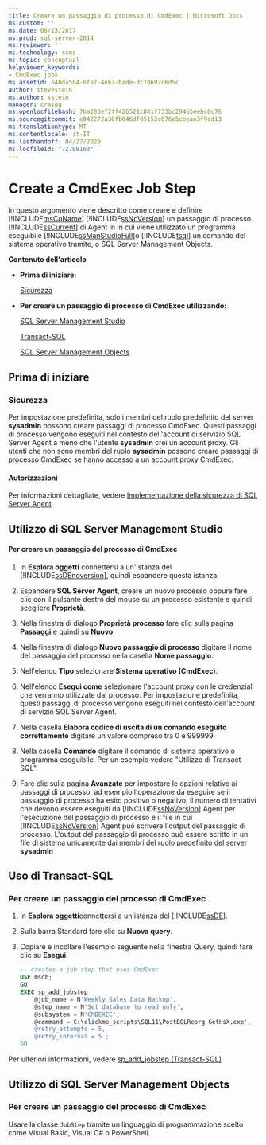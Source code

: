 ```yaml
---
title: Creare un passaggio di processo di CmdExec | Microsoft Docs
ms.custom: ''
ms.date: 06/13/2017
ms.prod: sql-server-2014
ms.reviewer: ''
ms.technology: ssms
ms.topic: conceptual
helpviewer_keywords:
- CmdExec jobs
ms.assetid: b48da5b4-6fe7-4eb7-bade-dc7d697c6d5c
author: stevestein
ms.author: sstein
manager: craigg
ms.openlocfilehash: 7ba283ef2ff426521c881f733bc29465eebc0c76
ms.sourcegitcommit: e042272a38fb646df05152c676e5cbeae3f9cd13
ms.translationtype: MT
ms.contentlocale: it-IT
ms.lasthandoff: 04/27/2020
ms.locfileid: "72798163"
---
```

# <a name="create-a-cmdexec-job-step"></a>Create a CmdExec Job Step
  In questo argomento viene descritto come creare e definire [!INCLUDE[msCoName](../../includes/msconame-md.md)] [!INCLUDE[ssNoVersion](../../includes/ssnoversion-md.md)] un passaggio di processo [!INCLUDE[ssCurrent](../../includes/sscurrent-md.md)] di Agent in in cui viene utilizzato un programma eseguibile [!INCLUDE[ssManStudioFull](../../includes/ssmanstudiofull-md.md)]o [!INCLUDE[tsql](../../includes/tsql-md.md)] un comando del sistema operativo tramite, o SQL Server Management Objects.  
  
 **Contenuto dell'articolo**  
  
-   **Prima di iniziare:**  
  
     [Sicurezza](#Security)  
  
-   **Per creare un passaggio di processo di CmdExec utilizzando:**  
  
     [SQL Server Management Studio](#SSMS)  
  
     [Transact-SQL](#TSQL)  
  
     [SQL Server Management Objects](#SMO)  
  
##  <a name="before-you-begin"></a><a name="BeforeYouBegin"></a> Prima di iniziare  
  
###  <a name="security"></a><a name="Security"></a> Sicurezza  
 Per impostazione predefinita, solo i membri del ruolo predefinito del server **sysadmin** possono creare passaggi di processo CmdExec. Questi passaggi di processo vengono eseguiti nel contesto dell'account di servizio SQL Server Agent a meno che l'utente **sysadmin** crei un account proxy. Gli utenti che non sono membri del ruolo **sysadmin** possono creare passaggi di processo CmdExec se hanno accesso a un account proxy CmdExec.  
  
####  <a name="permissions"></a><a name="Permissions"></a> Autorizzazioni  
 Per informazioni dettagliate, vedere [Implementazione della sicurezza di SQL Server Agent](implement-sql-server-agent-security.md).  
  
##  <a name="using-sql-server-management-studio"></a><a name="SSMS"></a> Utilizzo di SQL Server Management Studio  
  
#### <a name="to-create-a-cmdexec-job-step"></a>Per creare un passaggio del processo di CmdExec  
  
1.  In **Esplora oggetti** connettersi a un'istanza del [!INCLUDE[ssDEnoversion](../../includes/ssdenoversion-md.md)], quindi espandere questa istanza.  
  
2.  Espandere **SQL Server Agent**, creare un nuovo processo oppure fare clic con il pulsante destro del mouse su un processo esistente e quindi scegliere **Proprietà**.  
  
3.  Nella finestra di dialogo **Proprietà processo** fare clic sulla pagina **Passaggi** e quindi su **Nuovo**.  
  
4.  Nella finestra di dialogo **Nuovo passaggio di processo** digitare il nome del passaggio del processo nella casella **Nome passaggio**.  
  
5.  Nell'elenco **Tipo** selezionare **Sistema operativo (CmdExec)**.  
  
6.  Nell'elenco **Esegui come** selezionare l'account proxy con le credenziali che verranno utilizzate dal processo. Per impostazione predefinita, questi passaggi di processo vengono eseguiti nel contesto dell'account di servizio SQL Server Agent.  
  
7.  Nella casella **Elabora codice di uscita di un comando eseguito correttamente** digitare un valore compreso tra 0 e 999999.  
  
8.  Nella casella **Comando** digitare il comando di sistema operativo o programma eseguibile. Per un esempio vedere "Utilizzo di Transact-SQL".  
  
9. Fare clic sulla pagina **Avanzate** per impostare le opzioni relative ai passaggi di processo, ad esempio l'operazione da eseguire se il passaggio di processo ha esito positivo o negativo, il numero di tentativi che devono essere eseguiti da [!INCLUDE[ssNoVersion](../../includes/ssnoversion-md.md)] Agent per l'esecuzione del passaggio di processo e il file in cui [!INCLUDE[ssNoVersion](../../includes/ssnoversion-md.md)] Agent può scrivere l'output del passaggio di processo. L'output del passaggio di processo può essere scritto in un file di sistema unicamente dai membri del ruolo predefinito del server **sysadmin** .  
  
##  <a name="using-transact-sql"></a><a name="TSQL"></a> Uso di Transact-SQL  
  
### <a name="to-create-a-cmdexec-job-step"></a>Per creare un passaggio del processo di CmdExec  
  
1.  In **Esplora oggetti**connettersi a un'istanza del [!INCLUDE[ssDE](../../includes/ssde-md.md)].  
  
2.  Sulla barra Standard fare clic su **Nuova query**.  
  
3.  Copiare e incollare l'esempio seguente nella finestra Query, quindi fare clic su **Esegui**.  
  
    ```sql
    -- creates a job step that uses CmdExec  
    USE msdb;  
    GO  
    EXEC sp_add_jobstep  
        @job_name = N'Weekly Sales Data Backup',  
        @step_name = N'Set database to read only',  
        @subsystem = N'CMDEXEC',  
        @command = C:\clickme_scripts\SQL11\PostBOLReorg GetHsX.exe',   
        @retry_attempts = 5,  
        @retry_interval = 5 ;  
    GO  
    ```  
  
 Per ulteriori informazioni, vedere [sp_add_jobstep &#40;Transact-SQL&#41;](/sql/relational-databases/system-stored-procedures/sp-add-jobstep-transact-sql)  
  
##  <a name="using-sql-server-management-objects"></a><a name="SMO"></a>Utilizzo di SQL Server Management Objects  

### <a name="to-create-a-cmdexec-job-step"></a>Per creare un passaggio del processo di CmdExec
  
 Usare la classe `JobStep` tramite un linguaggio di programmazione scelto come Visual Basic, Visual C# o PowerShell.  
